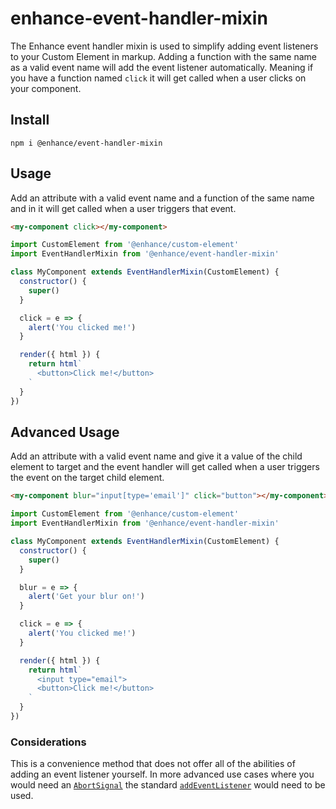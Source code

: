 # enhance-event-handler-mixin
The Enhance event handler mixin is used to simplify adding event listeners to your Custom Element in markup.
Adding a function with the same name as a valid event name will add the event listener automatically.
Meaning if you have a function named `click` it will get called when a user clicks on your component.

## Install
`npm i @enhance/event-handler-mixin`

## Usage
Add an attribute with a valid event name and a function of the same name and in it will get called when a user triggers that event.

```html
<my-component click></my-component>
```

```javascript
import CustomElement from '@enhance/custom-element'
import EventHandlerMixin from '@enhance/event-handler-mixin'

class MyComponent extends EventHandlerMixin(CustomElement) {
  constructor() {
    super()
  }

  click = e => {
    alert('You clicked me!')
  }

  render({ html }) {
    return html`
      <button>Click me!</button>
    `
  }
})
```

## Advanced Usage
Add an attribute with a valid event name and give it a value of the child element to target and the event handler will get called when a user triggers the event on the target child element.

```html
<my-component blur="input[type='email']" click="button"></my-component>
```

```javascript
import CustomElement from '@enhance/custom-element'
import EventHandlerMixin from '@enhance/event-handler-mixin'

class MyComponent extends EventHandlerMixin(CustomElement) {
  constructor() {
    super()
  }

  blur = e => {
    alert('Get your blur on!')
  }

  click = e => {
    alert('You clicked me!')
  }

  render({ html }) {
    return html`
      <input type="email">
      <button>Click me!</button>
    `
  }
})
```
### Considerations
This is a convenience method that does not offer all of the abilities of adding an event listener yourself.
In more advanced use cases where you would need an [`AbortSignal`](https://developer.mozilla.org/en-US/docs/Web/API/AbortSignal) the standard [`addEventListener`](https://developer.mozilla.org/en-US/docs/Web/API/EventTarget/addEventListener) would need to be used.



